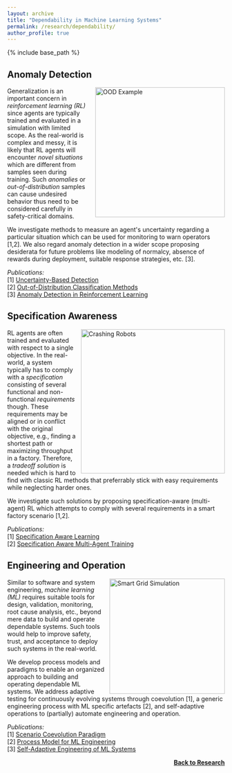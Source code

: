 ```yaml
---
layout: archive
title: "Dependability in Machine Learning Systems"
permalink: /research/dependability/
author_profile: true
---
```


{% include base_path %}

## Anomaly Detection

<img src="https://thomyphan.github.io/images/research/out_of_distribution.png" style="float:right; width:225pt;padding-left:10px;"  title="Uncertainty Measurement" alt="OOD Example"/>

Generalization is an important concern in *reinforcement learning (RL)* since agents are typically trained and evaluated in a simulation with limited scope. As the real-world is complex and messy, it is likely that RL agents will encounter *novel situations* which are different from samples seen during training. Such *anomalies* or *out-of-distribution* samples can cause undesired behavior thus need to be considered carefully in safety-critical domains.

We investigate methods to measure an agent's uncertainty regarding a particular situation which can be used for monitoring to warn operators [1,2]. We also regard anomaly detection in a wider scope proposing desiderata for future problems like modeling of normalcy, absence of rewards during deployment, suitable response strategies, etc. [3].

*Publications:*  
[1] [Uncertainty-Based Detection](https://thomyphan.github.io/publication/2019-11-01-isaai-sedlmeier)  
[2] [Out-of-Distribution Classification Methods](https://thomyphan.github.io/publication/2020-02-01-icaart-sedlmeier)  
[3] [Anomaly Detection in Reinforcement Learning](https://thomyphan.github.io/publication/2022-05-01-aamas-mueller)  

## Specification Awareness

<img src="https://thomyphan.github.io/images/research/crashing_robots.png" style="float:right; width:250pt;padding-left:10px;"  title="Failing Robots" alt="Crashing Robots"/>

RL agents are often trained and evaluated with respect to a single objective. In the real-world, a system typically has to comply with a *specification* consisting of several functional and non-functional *requirements* though. These requirements may be aligned or in conflict with the original objective, e.g., finding a shortest path or maximizing throughput in a factory. Therefore, a *tradeoff solution* is needed which is hard to find with classic RL methods that preferrably stick with easy requirements while neglecting harder ones.

We investigate such solutions by proposing specification-aware (multi-agent) RL which attempts to comply with several requirements in a smart factory scenario [1,2].

*Publications:*  
[1] [Specification Aware Learning](https://thomyphan.github.io/publication/2021-02-01-icaart-ritz)  
[2] [Specification Aware Multi-Agent Training](https://thomyphan.github.io/publication/2022-01-01-icaart-ritz)  

## Engineering and Operation

<img src="https://thomyphan.github.io/images/research/dependability_research.png" style="float:right; width:200pt;padding-left:10px;" title="Smart Grid with Overloaded Links" alt="Smart Grid Simulation"/>

Similar to software and system engineering, *machine learning (ML)* requires suitable tools for design, validation, monitoring, root cause analysis, etc., beyond mere data to build and operate dependable systems. Such tools would help to improve safety, trust, and acceptance to deploy such systems in the real-world.

We develop process models and paradigms to enable an organized approach to building and operating dependable ML systems. We address adaptive testing for continuously evolving systems through coevolution [1], a generic engineering process with ML specific artefacts [2], and self-adaptive operations to (partially) automate engineering and operation.

*Publications:*  
[1] [Scenario Coevolution Paradigm](https://thomyphan.github.io/publication/2020-01-01-sttt-gabor)  
[2] [Process Model for ML Engineering](https://thomyphan.github.io/publication/2020-08-01-qse-gabor)  
[3] [Self-Adaptive Engineering of ML Systems](https://thomyphan.github.io/publication/2022-10-01-isola-ritz)  

<div style="float: right;">
    <a href="https://thomyphan.github.io/research/"><strong>Back to Research</strong></a>
</div>